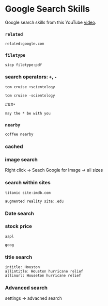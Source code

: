 # Google Search Skills

Google search skills from this YouTube [video](https://www.youtube.com/watch?v=7ond5eF7L-I).

### `related`

```text
related:google.com
```

### `filetype`

```text
sicp filetype:pdf
```

### search operators: `+`, `-`

```text
tom cruise +scientology

tom cruise -scientology
```

###`*`

```text
may the * be with you
```

### `nearby`

```text
coffee nearby
```

### cached

### image search

Right click -> Seach Google for Image -> all sizes

### search within sites

```text
titanic site:imdb.com

augmented reality site:.edu
```

### Date search

### stock price

```text
aapl

goog
```

### title search

```text
intitle: Houston
allintitle: Houston hurricane relief
allinurl: Houseton hurricane relief
```

### Advanced search

settings -> advacned search
